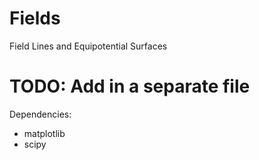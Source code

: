 # Fields
Field Lines and Equipotential Surfaces

# TODO: Add in a separate file
Dependencies:
- matplotlib
- scipy